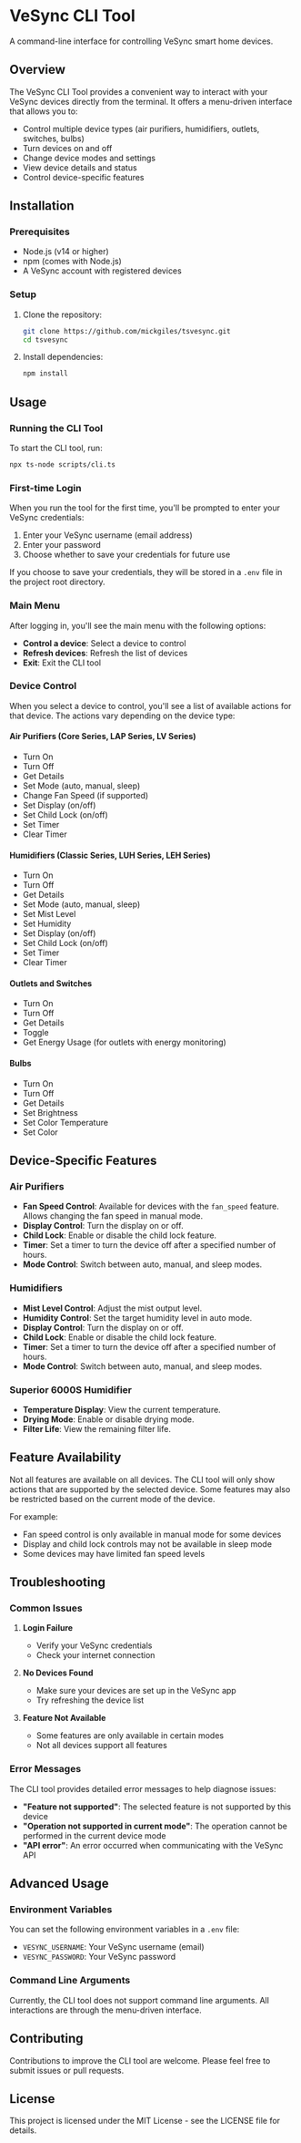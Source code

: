 # VeSync CLI Tool

A command-line interface for controlling VeSync smart home devices.

## Overview

The VeSync CLI Tool provides a convenient way to interact with your VeSync devices directly from the terminal. It offers a menu-driven interface that allows you to:

- Control multiple device types (air purifiers, humidifiers, outlets, switches, bulbs)
- Turn devices on and off
- Change device modes and settings
- View device details and status
- Control device-specific features

## Installation

### Prerequisites

- Node.js (v14 or higher)
- npm (comes with Node.js)
- A VeSync account with registered devices

### Setup

1. Clone the repository:
   ```bash
   git clone https://github.com/mickgiles/tsvesync.git
   cd tsvesync
   ```

2. Install dependencies:
   ```bash
   npm install
   ```

## Usage

### Running the CLI Tool

To start the CLI tool, run:

```bash
npx ts-node scripts/cli.ts
```

### First-time Login

When you run the tool for the first time, you'll be prompted to enter your VeSync credentials:

1. Enter your VeSync username (email address)
2. Enter your password
3. Choose whether to save your credentials for future use

If you choose to save your credentials, they will be stored in a `.env` file in the project root directory.

### Main Menu

After logging in, you'll see the main menu with the following options:

- **Control a device**: Select a device to control
- **Refresh devices**: Refresh the list of devices
- **Exit**: Exit the CLI tool

### Device Control

When you select a device to control, you'll see a list of available actions for that device. The actions vary depending on the device type:

#### Air Purifiers (Core Series, LAP Series, LV Series)

- Turn On
- Turn Off
- Get Details
- Set Mode (auto, manual, sleep)
- Change Fan Speed (if supported)
- Set Display (on/off)
- Set Child Lock (on/off)
- Set Timer
- Clear Timer

#### Humidifiers (Classic Series, LUH Series, LEH Series)

- Turn On
- Turn Off
- Get Details
- Set Mode (auto, manual, sleep)
- Set Mist Level
- Set Humidity
- Set Display (on/off)
- Set Child Lock (on/off)
- Set Timer
- Clear Timer

#### Outlets and Switches

- Turn On
- Turn Off
- Get Details
- Toggle
- Get Energy Usage (for outlets with energy monitoring)

#### Bulbs

- Turn On
- Turn Off
- Get Details
- Set Brightness
- Set Color Temperature
- Set Color

## Device-Specific Features

### Air Purifiers

- **Fan Speed Control**: Available for devices with the `fan_speed` feature. Allows changing the fan speed in manual mode.
- **Display Control**: Turn the display on or off.
- **Child Lock**: Enable or disable the child lock feature.
- **Timer**: Set a timer to turn the device off after a specified number of hours.
- **Mode Control**: Switch between auto, manual, and sleep modes.

### Humidifiers

- **Mist Level Control**: Adjust the mist output level.
- **Humidity Control**: Set the target humidity level in auto mode.
- **Display Control**: Turn the display on or off.
- **Child Lock**: Enable or disable the child lock feature.
- **Timer**: Set a timer to turn the device off after a specified number of hours.
- **Mode Control**: Switch between auto, manual, and sleep modes.

### Superior 6000S Humidifier

- **Temperature Display**: View the current temperature.
- **Drying Mode**: Enable or disable drying mode.
- **Filter Life**: View the remaining filter life.

## Feature Availability

Not all features are available on all devices. The CLI tool will only show actions that are supported by the selected device. Some features may also be restricted based on the current mode of the device.

For example:
- Fan speed control is only available in manual mode for some devices
- Display and child lock controls may not be available in sleep mode
- Some devices may have limited fan speed levels

## Troubleshooting

### Common Issues

1. **Login Failure**
   - Verify your VeSync credentials
   - Check your internet connection

2. **No Devices Found**
   - Make sure your devices are set up in the VeSync app
   - Try refreshing the device list

3. **Feature Not Available**
   - Some features are only available in certain modes
   - Not all devices support all features

### Error Messages

The CLI tool provides detailed error messages to help diagnose issues:

- **"Feature not supported"**: The selected feature is not supported by this device
- **"Operation not supported in current mode"**: The operation cannot be performed in the current device mode
- **"API error"**: An error occurred when communicating with the VeSync API

## Advanced Usage

### Environment Variables

You can set the following environment variables in a `.env` file:

- `VESYNC_USERNAME`: Your VeSync username (email)
- `VESYNC_PASSWORD`: Your VeSync password

### Command Line Arguments

Currently, the CLI tool does not support command line arguments. All interactions are through the menu-driven interface.

## Contributing

Contributions to improve the CLI tool are welcome. Please feel free to submit issues or pull requests.

## License

This project is licensed under the MIT License - see the LICENSE file for details.
